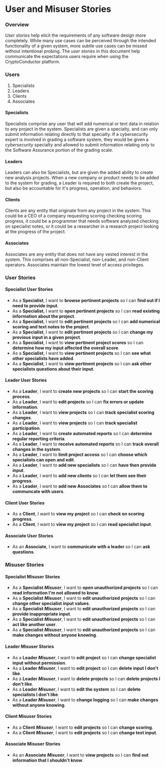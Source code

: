 
# User and Misuser Stories

### Overview

_User stories_ help elicit the requirements of any software design more completely. While many use cases can be perceived through the intended functionality of a given system, more subtle use cases can be missed without intentional probing. The _user stories_ in this document help communicate the expectations users require when using the CryptoConductor platform.


### Users

1. Specialists
2. Leaders
3. Clients
4. Associates

#### Specialists

Specialists comprise any user that will add numerical or text data in relation to any project in the system. Specialists are given a specialty, and can only submit information relating directly to that specialty. If a cybersecurity expert is involved in grading a software system, they would be given a _cybersecurity_ specialty and allowed to submit information relating only to the Software Assurance portion of the grading scale.

#### Leaders

Leaders can also be Specialists, but are given the added ability to create new analysis projects. When a new company or product needs to be added to the system for grading, a Leader is required to both create the project, but also be accountable for it's progress, operation, and behaviors.

#### Clients

Clients are any entity that originate from any project in the system. This could be a CEO of a company requesting scoring checking scoring progress, it could be a programmer that needs software analyzed checking on specialist notes, or it could be a researcher in a research project looking at the progress of the project.

#### Associates

Associates are any entity that does not have any vested interest in the system. This comprises all non-Specialist, non-Leader, and non-Client operators. Associates maintain the lowest level of access privileges.

### User Stories

#### Specialist User Stories
- As a **Specialist**, I want to **browse pertinent projects** so I can **find out if I need to provide input**.
- As a **Specialist**, I want to **open pertinent projects** so I can **read existing information about the project**.
- As a **Specialist**, I want to **edit pertinent projects** so I can **add numerical scoring and text notes to the project**.
- As a **Specialist**, I want to **edit pertinent projects** so I can **change my previous input in a given project**.
- As a **Specialist**, I want to **view pertinent project scores** so I can **determine how my input affected the overall score**.
- As a **Specialist**, I want to **view pertinent projects** so I can **see what other specialists have added**.
- As a **Specialist**, I want to **view pertinent projects** so I can **ask other specialists questions about their input**.

#### Leader User Stories
- As a **Leader**, I want to **create new projects** so I can **start the scoring process**.
- As a **Leader**, I want to **edit projects** so I can **fix errors or update information**.
- As a **Leader**, I want to **view projects** so I can **track specialist scoring changes**.
- As a **Leader**, I want to **view projects** so I can **track specialist participation**.
- As a **Leader**, I want to **create automated reports** so I can **determine regular reporting criteria**.
- As a **Leader**, I want to **receive automated reports** so I can **track overall changes in the system**.
- As a **Leader**, I want to **limit project access** so I can **choose which specialists can open and edit**.
- As a **Leader**, I want to **add new specialists** so I can **have then provide input**.
- As a **Leader**, I want to **add new clients** so I can **let them see their progress**.
- As a **Leader**, I want to **add new Associates** so I can **allow them to communcate with users**.

#### Client User Stories
- As a **Client**, I want to **view my project** so I can **check on scoring progress**.
- As a **Client**, I want to **view my project** so I can **read specialist input**.

#### Associate User Stories
- As an **Associate**, I want to **communicate with a leader** so I can **ask questions**.

### Misuser Stories

#### Specialist Misuser Stories
- As a **Specialist _Misuser_**, I want to **open unauthorized projects** so I can **read information I'm not allowed to know**.
- As a **Specialist _Misuser_**, I want to **edit unauthorized projects** so I can **change other specialist input values**.
- As a **Specialist _Misuser_**, I want to **edit unauthorized projects** so I can **provide inappropriate input**.
- As a **Specialist _Misuser_**, I want to **edit unauthorized projects** so I can **act like another user**.
- As a **Specialist _Misuser_**, I want to **edit unauthorized projects** so I can **make changes without anyone knowing**.


#### Leader Misuser Stories
- As a **Leader _Misuser_**, I want to **edit project** so I can **change specialist input without permission**.
- As a **Leader _Misuser_**, I want to **edit project** so I can **delete input I don't like**.
- As a **Leader _Misuser_**, I want to **delete projects** so I can **delete projects I don't like**.
- As a **Leader _Misuser_**, I want to **edit the system** so I can **delete specialists I don't like**.
- As a **Leader _Misuser_**, I want to **change logging** so I can **make changes without anyone knowing**.

#### Client Misuser Stories
- As a **Client _Misuser_**, I want to **edit projects** so I can **change scoring**.
- As a **Client _Misuser_**, I want to **edit projects** so I can **change text input**.

#### Associate Misuser Stories
- As an **Associate _Misuser_**, I want to **view projects** so I can **find out information that I shouldn't know**.
